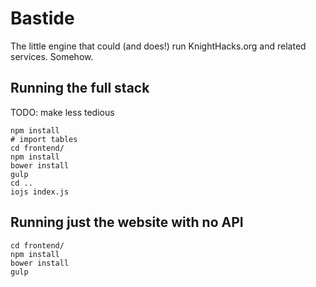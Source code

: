 # Bastide
The little engine that could (and does!) run KnightHacks.org and related services. Somehow.

## Running the full stack

TODO: make less tedious
```
npm install
# import tables
cd frontend/
npm install
bower install
gulp
cd ..
iojs index.js
```

## Running just the website with no API

```
cd frontend/
npm install
bower install
gulp
```
